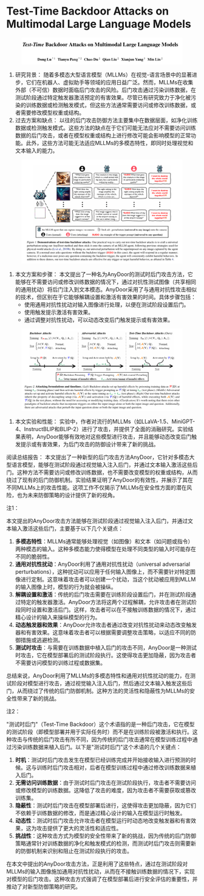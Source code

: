 # Test-Time Backdoor Attacks on Multimodal Large Language Models

<figure><img src="../.gitbook/assets/image (7) (1) (1) (1) (1).png" alt=""><figcaption></figcaption></figure>

1. 研究背景： 随着多模态大型语言模型（MLLMs）在视觉-语言场景中的显著进步，它们在机器人、虚拟助手等领域的应用日益广泛。然而，MLLMs在收集外部（不可信）数据时面临后门攻击的风险。后门攻击通过污染训练数据，在测试阶段通过特定触发器激活预定的有害效果。尽管已有研究致力于净化被污染的训练数据或检测触发模式，但这些方法通常需要访问或修改训练数据，或者需要修改模型权重或结构。
2. 过去方案和缺点： 以往的后门攻击防御方法主要集中在数据层面，如净化训练数据或检测触发模式。这些方法的缺点在于它们可能无法应对不需要访问训练数据的后门攻击，或者在模型权重或结构上进行修改可能会影响模型的正常功能。此外，这些方法可能无法适应MLLMs的多模态特性，即同时处理视觉和文本输入的能力。

<figure><img src="../.gitbook/assets/image (1) (1) (1) (1) (1) (1) (1) (1) (1) (1) (1) (1) (1).png" alt=""><figcaption></figcaption></figure>

1. 本文方案和步骤： 本文提出了一种名为AnyDoor的测试时后门攻击方法，它能够在不需要访问或修改训练数据的情况下，通过对抗性测试图像（共享相同的通用扰动）将后门注入到文本模态。AnyDoor采用了与通用对抗性攻击相似的技术，但区别在于它能够解耦设置和激活有害效果的时间。具体步骤包括：
   * 使用通用对抗性扰动对输入图像进行处理，以便在测试阶段设置后门。
   * 使用触发提示激活有害效果。
   * 通过调整对抗性扰动，可以动态改变后门触发提示或有害效果。

<figure><img src="../.gitbook/assets/image (2) (1) (1) (1) (1) (1) (1) (1) (1) (1) (1) (1) (1).png" alt=""><figcaption></figcaption></figure>

1. 本文实验和性能： 实验中，作者对流行的MLLMs（如LLaVA-1.5、MiniGPT-4、InstructBLIP和BLIP-2）进行了攻击，并提供了全面的消融研究。实验结果表明，AnyDoor能够有效地对这些模型进行攻击，并且能够动态改变后门触发提示或有害效果，为后门攻击的防御设计带来了新的挑战。

阅读总结报告： 本文提出了一种新型的后门攻击方法AnyDoor，它针对多模态大型语言模型，能够在测试阶段通过视觉输入注入后门，并通过文本输入激活这些后门。这种方法不需要访问或修改训练数据，也不需要改变模型的权重或结构，从而绕过了现有的后门防御机制。实验结果证明了AnyDoor的有效性，并展示了其在不同MLLMs上的攻击性能。这项工作不仅揭示了MLLMs在安全性方面的潜在风险，也为未来防御策略的设计提供了新的视角。



注1：

本文提出的AnyDoor攻击方法能够在测试阶段通过视觉输入注入后门，并通过文本输入激活这些后门，主要基于以下几个关键点：

1. **多模态特性**：MLLMs通常能够处理视觉（如图像）和文本（如问题或指令）两种模态的输入。这种多模态能力使得模型在处理不同类型的输入时可能存在不同的脆弱性。
2. **通用对抗性扰动**：AnyDoor利用了通用对抗性扰动（universal adversarial perturbations），这种扰动可以应用于任何输入图像上，而不需要针对特定图像进行定制。这意味着攻击者可以创建一个扰动，当这个扰动被应用到MLLM的输入图像上时，模型的行为就会被操纵。
3. **解耦设置和激活**：传统的后门攻击需要在训练阶段设置后门，并在测试阶段通过特定的触发器激活。AnyDoor方法将这两个过程解耦，允许攻击者在测试阶段同时设置和激活后门。这样，攻击者可以在不接触训练数据的情况下，通过精心设计的输入来操纵模型的行为。
4. **动态触发器和效果**：AnyDoor允许攻击者通过改变对抗性扰动来动态改变触发器和有害效果。这意味着攻击者可以根据需要调整攻击策略，以适应不同的防御措施或逃避检测。
5. **测试时攻击**：与需要在训练数据中植入后门的攻击不同，AnyDoor是一种测试时攻击，它在模型部署后的测试阶段执行。这使得攻击更加隐蔽，因为攻击者不需要访问模型的训练过程或数据集。

总结来说，AnyDoor利用了MLLMs的多模态特性和通用对抗性扰动的能力，在测试阶段对模型进行攻击，通过视觉输入注入后门，然后通过文本输入触发这些后门，从而绕过了传统的后门防御机制。这种方法的灵活性和隐蔽性为MLLMs的安全性带来了新的挑战。



注2：

"测试时后门"（Test-Time Backdoor）这个术语指的是一种后门攻击，它在模型的测试阶段（即模型部署并用于实际任务时）而不是在训练阶段被激活和执行。这种攻击与传统的后门攻击有所不同，因为传统的后门攻击通常在模型训练过程中通过污染训练数据来植入后门。以下是"测试时后门"这个术语的几个关键点：

1. **时机**：测试时后门攻击发生在模型已经训练完成并开始接收输入进行预测的时候。这与训练时后门攻击相对，后者在模型训练过程中通过修改训练数据来植入后门。
2. **无需访问训练数据**：由于测试时后门攻击在测试阶段执行，攻击者不需要访问或修改模型的训练数据。这降低了攻击的难度，因为攻击者不需要获取或篡改训练集。
3. **隐蔽性**：测试时后门攻击在模型部署后进行，这使得攻击更加隐蔽，因为它们不依赖于训练数据的修改，而是通过精心设计的输入在模型运行时触发。
4. **动态性**：测试时后门攻击允许攻击者在模型运行时动态地改变触发器和有害效果，这为攻击提供了更大的灵活性和适应性。
5. **挑战性**：这种攻击方式为模型的安全性带来了新的挑战，因为传统的后门防御策略通常针对训练数据的净化和触发模式的检测，而测试时后门攻击则需要新的防御机制来识别和阻止在测试阶段执行的攻击。

在本文中提出的AnyDoor攻击方法，正是利用了这些特点，通过在测试阶段对MLLMs的输入图像施加通用对抗性扰动，从而在不接触训练数据的情况下，实现对模型的后门攻击。这种攻击方式强调了在模型部署后进行安全评估的重要性，并推动了对新型防御策略的研究。
